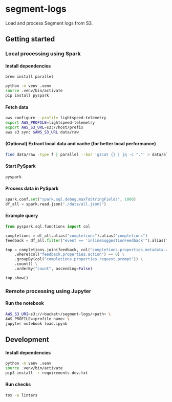 # segment-logs

Load and process Segment logs from S3.

## Getting started

### Local processing using Spark

#### Install dependencies

```bash
brew install parallel

python -m venv .venv
source .venv/bin/activate
pip install pyspark
```

#### Fetch data
```bash
aws configure --profile lightspeed-telemetry
export AWS_PROFILE=lightspeed-telemetry
export AWS_S3_URL=s3://host/prefix
aws s3 sync $AWS_S3_URL data/raw
```

#### (Optional) Extract local data and cache (for better local performance)
```bash
find data/raw -type f | parallel --bar 'gzcat {} | jq -c "."' > data/all.jsonl
```

#### Start PySpark
```bash
pyspark
```

#### Process data in PySpark
```python
spark.conf.set("spark.sql.debug.maxToStringFields", 1000)
df_all = spark.read.json("./data/all.jsonl")
```

#### Example query
```python
from pyspark.sql.functions import col

completions = df_all.alias("completions").alias("completions")
feedback = df_all.filter("event == 'inlineSuggestionFeedback'").alias("feedback")

top = completions.join(feedback, col("completions.properties.metadata.activityId") == col("feedback.properties.activityId")) \
    .where(col("feedback.properties.action") == 0) \
    .groupBy(col("completions.properties.request.prompt")) \
    .count() \
    .orderBy("count", ascending=False)

top.show()
```

### Remote processing using Jupyter

#### Run the notebook

```bash
AWS_S3_URI=s3://<bucket>/segment-logs/<path> \
AWS_PROFILE=<profile name> \
jupyter notebook load.ipynb
```

## Development

#### Install dependencies
```bash
python -m venv .venv
source .venv/bin/activate
pip3 install -r requirements-dev.txt
```

#### Run checks
```bash
tox -e linters
```
